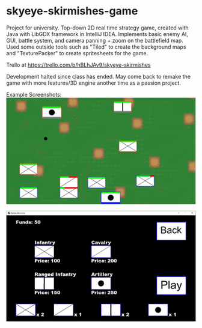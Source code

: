 # skyeye-skirmishes-game
Project for university. Top-down 2D real time strategy game, created with Java with LibGDX framework in IntelliJ IDEA. Implements basic enemy AI, GUI, battle system, and camera panning + zoom on the battlefield map. Used some outside tools such as "Tiled" to create the background maps and "TexturePacker" to create spritesheets for the game.

Trello at https://trello.com/b/hBLhJAv9/skyeye-skirmishes

Development halted since class has ended. May come back to remake the game with more features/3D engine another time as a passion project.

Example Screenshots:
![screenshot](https://github.com/GH-Edifire/skyeye-skirmishes-game/blob/master/screenshot1.png)

![screenshot2](https://github.com/GH-Edifire/skyeye-skirmishes-game/blob/master/screenshot2.png)
